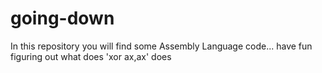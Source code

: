 # going-down
In this repository you will find some Assembly Language code... have fun figuring out what does 'xor ax,ax' does
